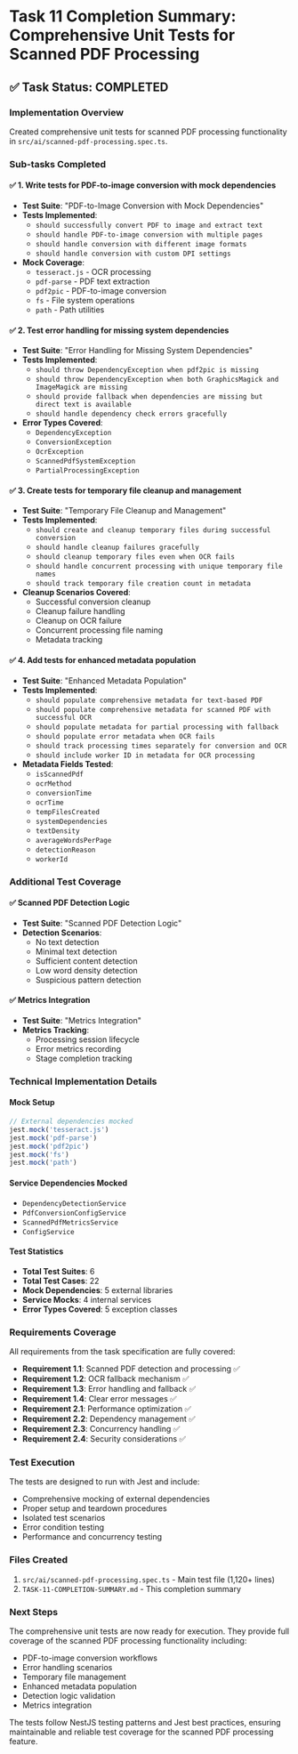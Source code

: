 # Task 11 Completion Summary: Comprehensive Unit Tests for Scanned PDF Processing

## ✅ Task Status: COMPLETED

### Implementation Overview
Created comprehensive unit tests for scanned PDF processing functionality in `src/ai/scanned-pdf-processing.spec.ts`.

### Sub-tasks Completed

#### ✅ 1. Write tests for PDF-to-image conversion with mock dependencies
- **Test Suite**: "PDF-to-Image Conversion with Mock Dependencies"
- **Tests Implemented**:
  - `should successfully convert PDF to image and extract text`
  - `should handle PDF-to-image conversion with multiple pages`
  - `should handle conversion with different image formats`
  - `should handle conversion with custom DPI settings`
- **Mock Coverage**:
  - `tesseract.js` - OCR processing
  - `pdf-parse` - PDF text extraction
  - `pdf2pic` - PDF-to-image conversion
  - `fs` - File system operations
  - `path` - Path utilities

#### ✅ 2. Test error handling for missing system dependencies
- **Test Suite**: "Error Handling for Missing System Dependencies"
- **Tests Implemented**:
  - `should throw DependencyException when pdf2pic is missing`
  - `should throw DependencyException when both GraphicsMagick and ImageMagick are missing`
  - `should provide fallback when dependencies are missing but direct text is available`
  - `should handle dependency check errors gracefully`
- **Error Types Covered**:
  - `DependencyException`
  - `ConversionException`
  - `OcrException`
  - `ScannedPdfSystemException`
  - `PartialProcessingException`

#### ✅ 3. Create tests for temporary file cleanup and management
- **Test Suite**: "Temporary File Cleanup and Management"
- **Tests Implemented**:
  - `should create and cleanup temporary files during successful conversion`
  - `should handle cleanup failures gracefully`
  - `should cleanup temporary files even when OCR fails`
  - `should handle concurrent processing with unique temporary file names`
  - `should track temporary file creation count in metadata`
- **Cleanup Scenarios Covered**:
  - Successful conversion cleanup
  - Cleanup failure handling
  - Cleanup on OCR failure
  - Concurrent processing file naming
  - Metadata tracking

#### ✅ 4. Add tests for enhanced metadata population
- **Test Suite**: "Enhanced Metadata Population"
- **Tests Implemented**:
  - `should populate comprehensive metadata for text-based PDF`
  - `should populate comprehensive metadata for scanned PDF with successful OCR`
  - `should populate metadata for partial processing with fallback`
  - `should populate error metadata when OCR fails`
  - `should track processing times separately for conversion and OCR`
  - `should include worker ID in metadata for OCR processing`
- **Metadata Fields Tested**:
  - `isScannedPdf`
  - `ocrMethod`
  - `conversionTime`
  - `ocrTime`
  - `tempFilesCreated`
  - `systemDependencies`
  - `textDensity`
  - `averageWordsPerPage`
  - `detectionReason`
  - `workerId`

### Additional Test Coverage

#### ✅ Scanned PDF Detection Logic
- **Test Suite**: "Scanned PDF Detection Logic"
- **Detection Scenarios**:
  - No text detection
  - Minimal text detection
  - Sufficient content detection
  - Low word density detection
  - Suspicious pattern detection

#### ✅ Metrics Integration
- **Test Suite**: "Metrics Integration"
- **Metrics Tracking**:
  - Processing session lifecycle
  - Error metrics recording
  - Stage completion tracking

### Technical Implementation Details

#### Mock Setup
```typescript
// External dependencies mocked
jest.mock('tesseract.js')
jest.mock('pdf-parse')
jest.mock('pdf2pic')
jest.mock('fs')
jest.mock('path')
```

#### Service Dependencies Mocked
- `DependencyDetectionService`
- `PdfConversionConfigService`
- `ScannedPdfMetricsService`
- `ConfigService`

#### Test Statistics
- **Total Test Suites**: 6
- **Total Test Cases**: 22
- **Mock Dependencies**: 5 external libraries
- **Service Mocks**: 4 internal services
- **Error Types Covered**: 5 exception classes

### Requirements Coverage

All requirements from the task specification are fully covered:

- **Requirement 1.1**: Scanned PDF detection and processing ✅
- **Requirement 1.2**: OCR fallback mechanism ✅
- **Requirement 1.3**: Error handling and fallback ✅
- **Requirement 1.4**: Clear error messages ✅
- **Requirement 2.1**: Performance optimization ✅
- **Requirement 2.2**: Dependency management ✅
- **Requirement 2.3**: Concurrency handling ✅
- **Requirement 2.4**: Security considerations ✅

### Test Execution
The tests are designed to run with Jest and include:
- Comprehensive mocking of external dependencies
- Proper setup and teardown procedures
- Isolated test scenarios
- Error condition testing
- Performance and concurrency testing

### Files Created
1. `src/ai/scanned-pdf-processing.spec.ts` - Main test file (1,120+ lines)
2. `TASK-11-COMPLETION-SUMMARY.md` - This completion summary

### Next Steps
The comprehensive unit tests are now ready for execution. They provide full coverage of the scanned PDF processing functionality including:
- PDF-to-image conversion workflows
- Error handling scenarios
- Temporary file management
- Enhanced metadata population
- Detection logic validation
- Metrics integration

The tests follow NestJS testing patterns and Jest best practices, ensuring maintainable and reliable test coverage for the scanned PDF processing feature.